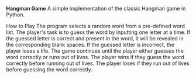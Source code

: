 **Hangman Game**
A simple implementation of the classic Hangman game in Python.

How to Play
The program selects a random word from a pre-defined word list.
The player's task is to guess the word by inputting one letter at a time.
If the guessed letter is correct and present in the word, it will be revealed in the corresponding blank spaces.
If the guessed letter is incorrect, the player loses a life.
The game continues until the player either guesses the word correctly or runs out of lives.
The player wins if they guess the word correctly before running out of lives.
The player loses if they run out of lives before guessing the word correctly.
